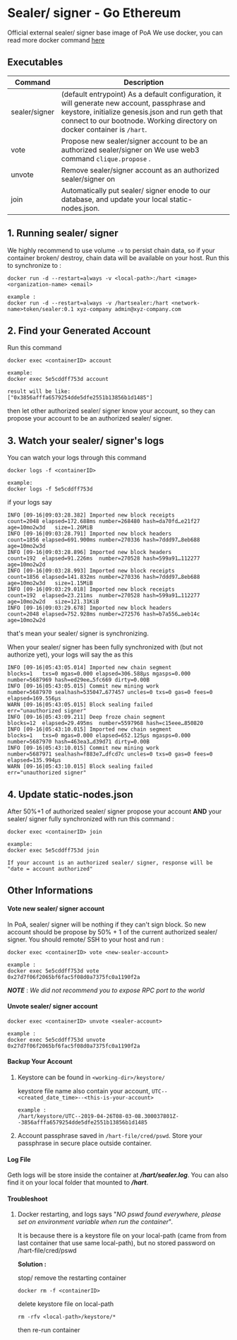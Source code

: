 # **<network-name> Sealer/ signer - Go Ethereum**
Official external sealer/ signer base image of PoA <network-name>  We use docker, you can read more docker command [here](https://docs.docker.com/engine/reference/run/)


## **Executables**
| Command |Description |
|---|---|
| sealer/signer | (default entrypoint) As a default configuration, it will generate new account, passphrase and keystore, initialize genesis.json and run geth that connect to our bootnode. Working directory on docker container is `/hart`.
| vote | Propose new sealer/signer account to be an authorized sealer/signer on <network-name>  We use web3 command `clique.propose` .
| unvote | Remove sealer/signer account as an authorized sealer/signer on <network-name> 
| join | Automatically put sealer/ signer enode to our database, and update your local static-nodes.json.


## **1. Running <network-name> sealer/ signer**
We highly recommend to use volume `-v` to persist chain data, so if your container broken/ destroy, chain data will be available on your host. Run this to synchronize to <network-name> :

```
docker run -d --restart=always -v <local-path>:/hart <image> <organization-name> <email>

example :
docker run -d --restart=always -v /hartsealer:/hart <network-name>token/sealer:0.1 xyz-company admin@xyz-company.com
```


## **2. Find your Generated Account**
Run this command
```
docker exec <containerID> account

example:
docker exec 5e5cddff753d account

result will be like:
["0x3856afffa6579254dde5dfe2551b13856b1d1485"]
```
then let other authorized sealer/ signer know your account, so they can propose your account to be an authorized sealer/ signer.


## **3. Watch your sealer/ signer's logs**
You can watch your logs through this command
```
docker logs -f <containerID>

example:
docker logs -f 5e5cddff753d
```

if your logs say
```
INFO [09-16|09:03:28.382] Imported new block receipts              count=2048 elapsed=172.688ms number=268480 hash=da70fd…e21f27 age=10mo2w3d   size=1.26MiB
INFO [09-16|09:03:28.791] Imported new block headers               count=1856 elapsed=691.900ms number=270336 hash=7ddd97…8eb688 age=10mo2w3d
INFO [09-16|09:03:28.896] Imported new block headers               count=192  elapsed=91.226ms  number=270528 hash=599a91…112277 age=10mo2w2d
INFO [09-16|09:03:28.993] Imported new block receipts              count=1856 elapsed=141.832ms number=270336 hash=7ddd97…8eb688 age=10mo2w3d   size=1.15MiB
INFO [09-16|09:03:29.018] Imported new block receipts              count=192  elapsed=23.211ms  number=270528 hash=599a91…112277 age=10mo2w2d   size=121.31KiB
INFO [09-16|09:03:29.678] Imported new block headers               count=2048 elapsed=752.928ms number=272576 hash=b7a556…aeb14c age=10mo2w2d
```
that's mean your sealer/ signer is synchronizing.

When your sealer/ signer has been fully synchronized with <network-name> (but not authorize yet), your logs will say the as this
```
INFO [09-16|05:43:05.014] Imported new chain segment               blocks=1   txs=0 mgas=0.000 elapsed=306.588µs mgasps=0.000 number=5687969 hash=ed29ee…5fc669 dirty=0.00B
INFO [09-16|05:43:05.015] Commit new mining work                   number=5687970 sealhash=535047…677457 uncles=0 txs=0 gas=0 fees=0 elapsed=169.556µs
WARN [09-16|05:43:05.015] Block sealing failed                     err="unauthorized signer"
INFO [09-16|05:43:09.211] Deep froze chain segment                 blocks=12  elapsed=29.495ms  number=5597968 hash=c15eee…850820
INFO [09-16|05:43:10.015] Imported new chain segment               blocks=1   txs=0 mgas=0.000 elapsed=652.125µs mgasps=0.000 number=5687970 hash=463ea3…d39d71 dirty=0.00B
INFO [09-16|05:43:10.015] Commit new mining work                   number=5687971 sealhash=f883e7…dfcd7c uncles=0 txs=0 gas=0 fees=0 elapsed=135.994µs
WARN [09-16|05:43:10.015] Block sealing failed                     err="unauthorized signer"
```

## **4. Update static-nodes.json**
After 50%+1 of authorized sealer/ signer propose your account **AND** your sealer/ signer fully synchronized with <network-name> run this command :
```
docker exec <containerID> join

example:
docker exec 5e5cddff753d join

If your account is an authorized sealer/ signer, response will be "date = account authorized"
```

## **Other Informations**
#### **Vote new sealer/ signer account**
In PoA, sealer/ signer will be nothing if they can't sign block. So new account should be propose by 50% + 1 of the current authorized sealer/ signer. You should remote/ SSH to your host and run :
```
docker exec <containerID> vote <new-sealer-account>

example :
docker exec 5e5cddff753d vote 0x27d7f06f2065bf6fac5f08d0a7375fc0a1190f2a
```
***NOTE*** : *We did not recommend you to expose RPC port to the world*


#### **Unvote sealer/ signer account**
```
docker exec <containerID> unvote <sealer-account>

example :
docker exec 5e5cddff753d unvote 0x27d7f06f2065bf6fac5f08d0a7375fc0a1190f2a
```


#### **Backup Your Account**
1. Keystore can be found in `<working-dir>/keystore/`
    
    keystore file name also contain your account, `UTC--<created_date_time>--<this-is-your-account>`

     ```
    example :
    /hart/keystore/UTC--2019-04-26T08-03-08.300037801Z--3856afffa6579254dde5dfe2551b13856b1d1485
    ```

2. Account passphrase saved in `/hart-file/cred/pswd`. Store your passphrase in secure place outside container.


#### **Log File**
Geth logs will be store inside the container at ***/hart/sealer.log***. You can also find it on your local folder that mounted to ***/hart***.


#### **Troubleshoot**
1. Docker restarting, and logs says "*NO pswd found everywhere, please set  on environment variable when run the container*". 

    It is because there is a keystore file on your local-path (came from from last container that use same local-path), but no stored password on /hart-file/cred/pswd

    **Solution :**
    
    stop/ remove the restarting container
    ```
    docker rm -f <containerID>
    ```
    delete keystore file on local-path
    ```
    rm -rfv <local-path>/keystore/*
    ```
    then re-run container